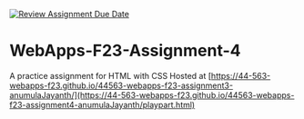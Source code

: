 [![Review Assignment Due Date](https://classroom.github.com/assets/deadline-readme-button-24ddc0f5d75046c5622901739e7c5dd533143b0c8e959d652212380cedb1ea36.svg)](https://classroom.github.com/a/4tKarLeg)
# WebApps-F23-Assignment-4
A practice assignment for HTML with CSS
Hosted at [https://44-563-webapps-f23.github.io/44563-webapps-f23-assignment3-anumulaJayanth/](https://44-563-webapps-f23.github.io/44563-webapps-f23-assignment4-anumulaJayanth/playpart.html)